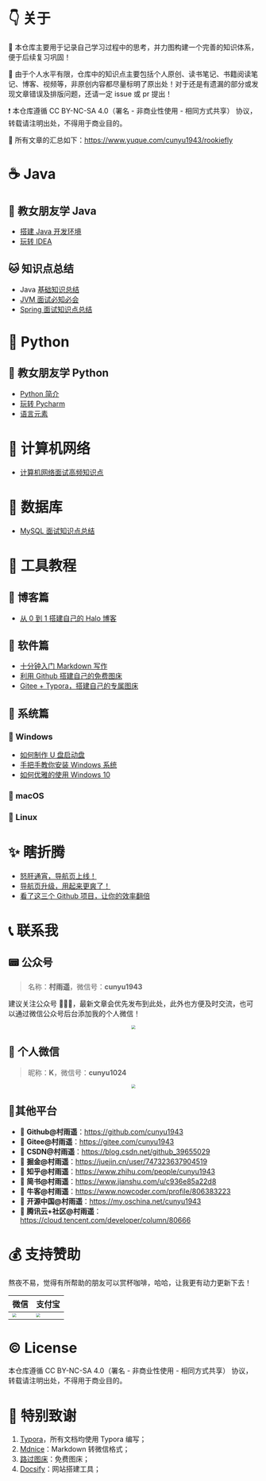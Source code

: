# 👇 关于


💯 本仓库主要用于记录自己学习过程中的思考，并力图构建一个完善的知识体系，便于后续复习巩固！

🙏 由于个人水平有限，仓库中的知识点主要包括个人原创、读书笔记、书籍阅读笔记、博客、视频等，非原创内容都尽量标明了原出处！对于还是有遗漏的部分或发现文章错误及排版问题，还请一定 issue 或 pr 提出！

❗ 本仓库遵循 CC BY-NC-SA 4.0（署名 - 非商业性使用 - 相同方式共享） 协议，转载请注明出处，不得用于商业目的。



💖 所有文章的汇总如下：https://www.yuque.com/cunyu1943/rookiefly



# ☕ Java

## 🐶 教女朋友学 Java

-    [搭建 Java 开发环境](docs/Java/教女朋友学Java/1.HelloWorld.md)
-   [玩转 IDEA](docs/Java/教女朋友学Java/2.使用IDEA进行Java开发.md)

## 🐱 知识点总结

-   Java [基础知识总结]()
-   [JVM 面试必知必会](https://t.1yb.co/ixfd)
-   [Spring 面试知识点总结](https://t.1yb.co/ixdi)

# 🐍 Python

## 🍏 教女朋友学 Python

-   [Python 简介](https://t.1yb.co/ixaI)
-   [玩转 Pycharm](https://t.1yb.co/ixaD)
-   [语言元素](https://t.1yb.co/ixat)

# 📶 计算机网络

-   [计算机网络面试高频知识点](https://t.1yb.co/iqLO)

# 💽 数据库

-   [MySQL 面试知识点总结](https://t.1yb.co/ixcH)

# 🔨 工具教程

## 🚗 博客篇

-   [从 0 到 1 搭建自己的 Halo 博客](https://t.1yb.co/ixet)

## 🚕 软件篇

-   [十分钟入门 Markdown 写作](https://t.1yb.co/ixcL)
-   [利用 Github 搭建自己的免费图床](https://t.1yb.co/ixcs)
-   [Gitee + Typora，搭建自己的专属图床](https://t.1yb.co/ixcA)

## 🚙 系统篇

### 🚌 Windows

-   [如何制作 U 盘启动盘](https://t.1yb.co/iDUy)
-   [手把手教你安装 Windows 系统](https://t.1yb.co/iDUf)
-   [如何优雅的使用 Windows 10](https://t.1yb.co/iDV1)

### 🚎 macOS

### 🚓 Linux

# ✨ 瞎折腾



-   [怒肝通宵，导航页上线！](https://t.1yb.co/ixc6)
-   [导航页升级，用起来更爽了！](https://t.1yb.co/ixc1)
-   [看了这三个 Github 项目，让你的效率翻倍](https://t.1yb.co/ixch)

# 📞 联系我

## 📟 公众号

>   名称：**村雨遥**，微信号：**cunyu1943**

建议关注公众号 🤝🤝🤝，最新文章会优先发布到此处，此外也方便及时交流，也可以通过微信公众号后台添加我的个人微信！

<div align="center"><img src="https://gitee.com/cunyu1943/images/raw/master/ImgsUbuntu/20200510234310.png" style="zoom:50%;" /></div>

##   💬 个人微信

>   昵称：**K**，微信号：**cunyu1024**

<div align="center"><img src="./source/imgs/wechat.gif" style="zoom:50%;" /></div>

##  🍟其他平台

-   📌 **Github@村雨遥**：https://github.com/cunyu1943
-   📌 **Gitee@村雨遥**：https://gitee.com/cunyu1943
-   📌 **CSDN@村雨遥**：https://blog.csdn.net/github_39655029
-   📌 **掘金@村雨遥**：https://juejin.cn/user/747323637904519
-   📌 **知乎@村雨遥**：https://www.zhihu.com/people/cunyu1943
-   📌 **简书@村雨遥**：https://www.jianshu.com/u/c936e85a22d8
-   📌 **牛客@村雨遥**：https://www.nowcoder.com/profile/806383223
-   📌 **开源中国@村雨遥**：https://my.oschina.net/cunyu1943
-   📌 **腾讯云+社区@村雨遥**：https://cloud.tencent.com/developer/column/80666



# 💰 支持赞助

熬夜不易，觉得有所帮助的朋友可以赏杯咖啡，哈哈，让我更有动力更新下去！

| 微信                                                         | 支付宝                                                       |
| ------------------------------------------------------------ | ------------------------------------------------------------ |
| <img src="https://s1.ax1x.com/2020/07/08/UZflJH.png" style="zoom:50%;" ></img> | <img src="https://s1.ax1x.com/2020/07/08/UZf1Wd.png" style="zoom:50%;" ></img> |

# :copyright: License

本仓库遵循 CC BY-NC-SA 4.0（署名 - 非商业性使用 - 相同方式共享） 协议，转载请注明出处，不得用于商业目的。

# 🍋 特别致谢

1.  [Typora](https://typora.io/)，所有文档均使用 Typora 编写；
2.  [Mdnice](https://www.mdnice.com/)：Markdown 转微信格式；
3.  [路过图床](https://imgchr.com/)：免费图床；
4.  [Docsify](https://docsify.js.org/#/)：网站搭建工具；